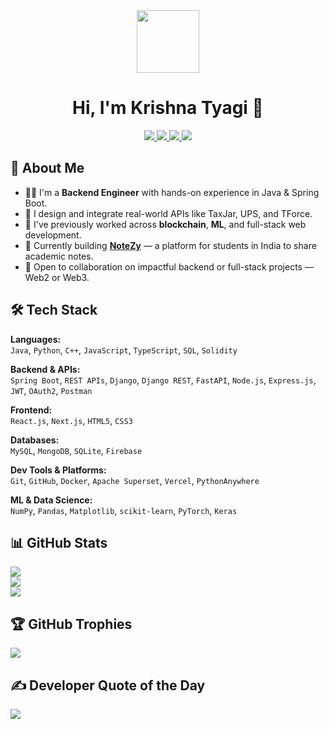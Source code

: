 <div id="header" align="center">
  <img src="https://media.giphy.com/media/M9gbBd9nbDrOTu1Mqx/giphy.gif" width="100"/>
</div>

<h1 align="center">Hi, I'm Krishna Tyagi 👋</h1>

<div id="badges" align="center">
  <a href="https://instagram.com/krishnatyagi_00">
    <img src="https://img.shields.io/badge/Instagram-%23E4405F.svg?style=for-the-badge&logo=Instagram&logoColor=white" />
  </a>
  <a href="https://linkedin.com/in/krishna-tyagi-20b953250">
    <img src="https://img.shields.io/badge/LinkedIn-%230077B5.svg?style=for-the-badge&logo=linkedin&logoColor=white" />
  </a>
  <a href="https://x.com/krishnatyagi_00">
    <img src="https://img.shields.io/badge/X-black.svg?style=for-the-badge&logo=X&logoColor=white" />
  </a>
  <a href="https://youtube.com/@UCb9mdSvFmdKZp6sHmuYgFzQ">
    <img src="https://img.shields.io/badge/YouTube-%23FF0000.svg?style=for-the-badge&logo=YouTube&logoColor=white" />
  </a>
</div>

## 💫 About Me

- 👨‍💻 I'm a **Backend Engineer** with hands-on experience in Java & Spring Boot.
- 🔌 I design and integrate real-world APIs like TaxJar, UPS, and TForce.
- 🧠 I've previously worked across **blockchain**, **ML**, and full-stack web development.
- 🚀 Currently building **[NoteZy](https://notezy.in)** — a platform for students in India to share academic notes.
- 🤝 Open to collaboration on impactful backend or full-stack projects — Web2 or Web3.

## 🛠️ Tech Stack

**Languages:**  
`Java`, `Python`, `C++`, `JavaScript`, `TypeScript`, `SQL`, `Solidity`

**Backend & APIs:**  
`Spring Boot`, `REST APIs`, `Django`, `Django REST`, `FastAPI`, `Node.js`, `Express.js`, `JWT`, `OAuth2`, `Postman`

**Frontend:**  
`React.js`, `Next.js`, `HTML5`, `CSS3`

**Databases:**  
`MySQL`, `MongoDB`, `SQLite`, `Firebase`

**Dev Tools & Platforms:**  
`Git`, `GitHub`, `Docker`, `Apache Superset`, `Vercel`, `PythonAnywhere`

**ML & Data Science:**  
`NumPy`, `Pandas`, `Matplotlib`, `scikit-learn`, `PyTorch`, `Keras`

## 📊 GitHub Stats

![](https://github-readme-stats.vercel.app/api?username=tyagi-krishna&theme=shadow_blue&hide_border=false&count_private=false&show_icons=true)  
![](https://github-readme-streak-stats.herokuapp.com/?user=tyagi-krishna&theme=shadow_blue&hide_border=false)  
![](https://github-readme-stats.vercel.app/api/top-langs/?username=tyagi-krishna&theme=shadow_blue&hide_border=false&layout=compact)

## 🏆 GitHub Trophies

![](https://github-profile-trophy.vercel.app/?username=tyagi-krishna&theme=radical&no-frame=false&no-bg=true&margin-w=4)

## ✍️ Developer Quote of the Day

![](https://quotes-github-readme.vercel.app/api?type=horizontal&theme=radical)
